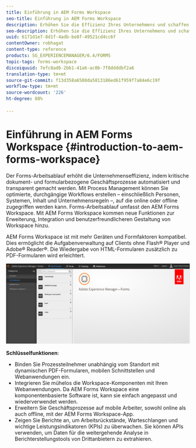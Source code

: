 ```yaml
---
title: Einführung in AEM Forms Workspace
seo-title: Einführung in AEM Forms Workspace
description: Erhöhen Sie die Effizienz Ihres Unternehmens und schaffen Sie ein papierloses Büro durch Geschäftsprozessautomatisierung mit LiveCycle AEM Forms Workspace.
seo-description: Erhöhen Sie die Effizienz Ihres Unternehmens und schaffen Sie ein papierloses Büro durch Geschäftsprozessautomatisierung mit LiveCycle AEM Forms Workspace.
uuid: 6171d1e7-8d1f-4adb-be8f-49521cd4cc6f
contentOwner: robhagat
content-type: reference
products: SG_EXPERIENCEMANAGER/6.4/FORMS
topic-tags: forms-workspace
discoiquuid: 7efc8ad6-2bb1-41a6-ac0b-7f8ddddbf2a6
translation-type: tm+mt
source-git-commit: f13d358a6508da5813186ed61f959f7a84e6c19f
workflow-type: tm+mt
source-wordcount: '226'
ht-degree: 88%

---
```



# Einführung in AEM Forms Workspace {#introduction-to-aem-forms-workspace}

Der Forms-Arbeitsablauf erhöht die Unternehmenseffizienz, indem kritische dokument- und formularbezogene Geschäftsprozesse automatisiert und transparent gemacht werden. Mit Process Management können Sie optimierte, durchgängige Workflows erstellen – einschließlich Personen, Systemen, Inhalt und Unternehmensregeln –, auf die online oder offline zugegriffen werden kann. Forms-Arbeitsablauf umfasst den AEM Forms Workspace. Mit AEM Forms Workspace kommen neue Funktionen zur Erweiterung, Integration und benutzerfreundlicheren Gestaltung von Workspace hinzu.

AEM Forms Workspace ist mit mehr Geräten und Formfaktoren kompatibel. Dies ermöglicht die Aufgabenverwaltung auf Clients ohne Flash® Player und Adobe® Reader®. Die Wiedergabe von HTML-Formularen zusätzlich zu PDF-Formularen wird erleichtert.

![html-ws](assets/html-ws.png)

**Schlüsselfunktionen**:

* Binden Sie Prozessteilnehmer unabhängig vom Standort mit dynamischen PDF-Formularen, mobilen Schnittstellen und Webanwendungen ein.
* Integrieren Sie mühelos die Workspace-Komponenten mit Ihren Webanwendungen. Da AEM Forms Workspace eine komponentenbasierte Software ist, kann sie einfach angepasst und wiederverwendet werden.
* Erweitern Sie Geschäftsprozesse auf mobile Arbeiter, sowohl online als auch offline, mit der AEM Forms Workspace-App.
* Zeigen Sie Berichte an, um Arbeitsrückstände, Warteschlangen und wichtige Leistungsindikatoren (KPIs) zu überwachen. Sie können APIs verwenden, um Daten für die weitergehende Analyse in Berichterstellungstools von Drittanbietern zu extrahieren.


